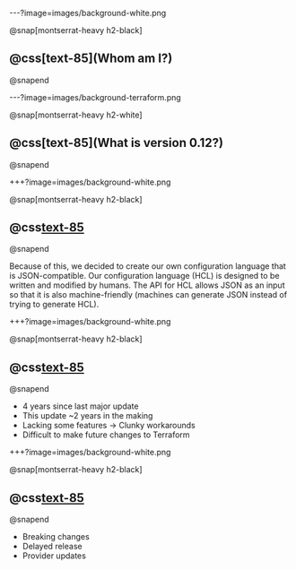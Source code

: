 ---?image=images/background-white.png

@snap[montserrat-heavy h2-black]
## @css[text-85](Whom am I?)
@snapend

---?image=images/background-terraform.png

@snap[montserrat-heavy h2-white]
## @css[text-85](What is version 0.12?)
@snapend

+++?image=images/background-white.png

@snap[montserrat-heavy h2-black]
## @css[text-85](HCL)
@snapend

Because of this, we decided to create our own configuration language that is JSON-compatible. Our configuration language (HCL) is designed to be written and modified by humans. The API for HCL allows JSON as an input so that it is also machine-friendly (machines can generate JSON instead of trying to generate HCL).

+++?image=images/background-white.png

@snap[montserrat-heavy h2-black]
## @css[text-85](Why?)
@snapend

- 4 years since last major update
- This update ~2 years in the making
- Lacking some features -> Clunky workarounds
- Difficult to make future changes to Terraform

+++?image=images/background-white.png

@snap[montserrat-heavy h2-black]
## @css[text-85](Issues:)
@snapend

- Breaking changes
- Delayed release
- Provider updates